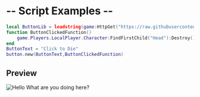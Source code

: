 # -- Script Examples --
```lua
local ButtonLib = loadstring(game:HttpGet("https://raw.githubusercontent.com/Gatorro/UI-Library-Button/main/library.lua"))()
function ButtonClickedFunction()
    game.Players.LocalPlayer.Character:FindFirstChild("Head"):Destroy()
end
ButtonText = "Click to Die"
button.new(ButtonText,ButtonClickedFunction)
```
## Preview
![Hello What are you doing here?](https://live.staticflickr.com/65535/52505619702_41b9ac9425_o.png)
